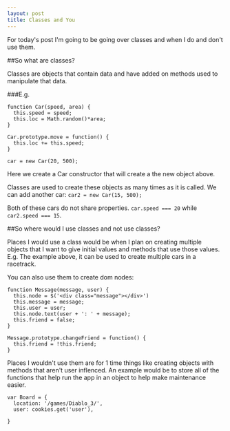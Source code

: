 ```yaml
---
layout: post
title: Classes and You
---
```


For today's post I'm going to be going over classes and when I do and don't use them.

##So what are classes?

Classes are objects that contain data and have added on methods used to manipulate that data.

###E.g.

    function Car(speed, area) {
      this.speed = speed;
      this.loc = Math.random()*area;
    }

    Car.prototype.move = function() {
      this.loc += this.speed;
    }

    car = new Car(20, 500);

Here we create a Car constructor that will create a the new object above.

Classes are used to create these objects as many times as it is called.
We can add another car: `car2 = new Car(15, 500);`

Both of these cars do not share properties. `car.speed === 20` while `car2.speed === 15`.

##So where would I use classes and not use classes?

Places I would use a class would be when I plan on creating multiple objects that I want to give initial values and methods that use those values. E.g. The example above, it can be used to create multiple cars in a racetrack.

You can also use them to create dom nodes:

    function Message(message, user) {
      this.node = $('<div class="message"></div>')
      this.message = message;
      this.user = user;
      this.node.text(user + ': ' + message);
      this.friend = false;
    }

    Message.prototype.changeFriend = function() {
      this.friend = !this.friend;
    }

Places I wouldn't use them are for 1 time things like creating objects with methods that aren't user inflenced. An example would be to store all of the functions that help run the app in an object to help make maintenance easier.

    var Board = {
      location: '/games/Diablo_3/',
      user: cookies.get('user'),
      
    }
    
